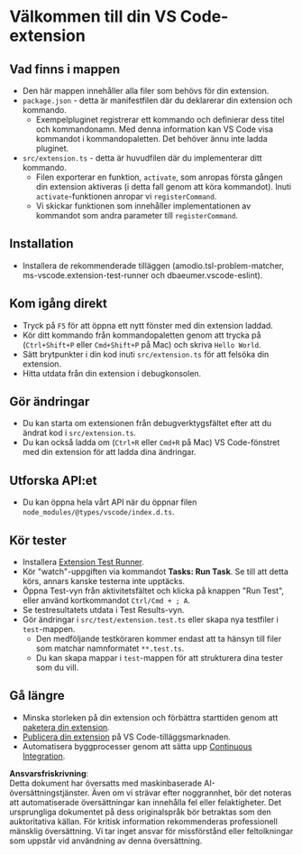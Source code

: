 # Välkommen till din VS Code-extension

## Vad finns i mappen

* Den här mappen innehåller alla filer som behövs för din extension.
* `package.json` - detta är manifestfilen där du deklarerar din extension och kommando.
  * Exempelpluginet registrerar ett kommando och definierar dess titel och kommandonamn. Med denna information kan VS Code visa kommandot i kommandopaletten. Det behöver ännu inte ladda pluginet.
* `src/extension.ts` - detta är huvudfilen där du implementerar ditt kommando.
  * Filen exporterar en funktion, `activate`, som anropas första gången din extension aktiveras (i detta fall genom att köra kommandot). Inuti `activate`-funktionen anropar vi `registerCommand`.
  * Vi skickar funktionen som innehåller implementationen av kommandot som andra parameter till `registerCommand`.

## Installation

* Installera de rekommenderade tilläggen (amodio.tsl-problem-matcher, ms-vscode.extension-test-runner och dbaeumer.vscode-eslint).

## Kom igång direkt

* Tryck på `F5` för att öppna ett nytt fönster med din extension laddad.
* Kör ditt kommando från kommandopaletten genom att trycka på (`Ctrl+Shift+P` eller `Cmd+Shift+P` på Mac) och skriva `Hello World`.
* Sätt brytpunkter i din kod inuti `src/extension.ts` för att felsöka din extension.
* Hitta utdata från din extension i debugkonsolen.

## Gör ändringar

* Du kan starta om extensionen från debugverktygsfältet efter att du ändrat kod i `src/extension.ts`.
* Du kan också ladda om (`Ctrl+R` eller `Cmd+R` på Mac) VS Code-fönstret med din extension för att ladda dina ändringar.

## Utforska API:et

* Du kan öppna hela vårt API när du öppnar filen `node_modules/@types/vscode/index.d.ts`.

## Kör tester

* Installera [Extension Test Runner](https://marketplace.visualstudio.com/items?itemName=ms-vscode.extension-test-runner).
* Kör "watch"-uppgiften via kommandot **Tasks: Run Task**. Se till att detta körs, annars kanske testerna inte upptäcks.
* Öppna Test-vyn från aktivitetsfältet och klicka på knappen "Run Test", eller använd kortkommandot `Ctrl/Cmd + ; A`.
* Se testresultatets utdata i Test Results-vyn.
* Gör ändringar i `src/test/extension.test.ts` eller skapa nya testfiler i `test`-mappen.
  * Den medföljande testköraren kommer endast att ta hänsyn till filer som matchar namnformatet `**.test.ts`.
  * Du kan skapa mappar i `test`-mappen för att strukturera dina tester som du vill.

## Gå längre

* Minska storleken på din extension och förbättra starttiden genom att [paketera din extension](https://code.visualstudio.com/api/working-with-extensions/bundling-extension).
* [Publicera din extension](https://code.visualstudio.com/api/working-with-extensions/publishing-extension) på VS Code-tilläggsmarknaden.
* Automatisera byggprocesser genom att sätta upp [Continuous Integration](https://code.visualstudio.com/api/working-with-extensions/continuous-integration).

**Ansvarsfriskrivning**:  
Detta dokument har översatts med maskinbaserade AI-översättningstjänster. Även om vi strävar efter noggrannhet, bör det noteras att automatiserade översättningar kan innehålla fel eller felaktigheter. Det ursprungliga dokumentet på dess originalspråk bör betraktas som den auktoritativa källan. För kritisk information rekommenderas professionell mänsklig översättning. Vi tar inget ansvar för missförstånd eller feltolkningar som uppstår vid användning av denna översättning.